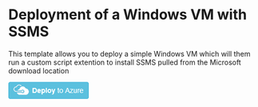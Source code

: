 # Deployment of a Windows VM with SSMS

This template allows you to deploy a simple Windows VM which will them run a custom script extention to install SSMS pulled from the Microsoft download location


<a href="https://portal.azure.com/#create/Microsoft.Template/uri/https%3A%2F%2Fraw.githubusercontent.com%2Fkramit%2FAZ103-Notes%2Fmaster%2Ftemplates%2Fresourcegrouptest%2Fazuredeploy.json" target="_blank">
    <img src="https://raw.githubusercontent.com/Azure/azure-quickstart-templates/master/1-CONTRIBUTION-GUIDE/images/deploytoazure.png"/>
</a>